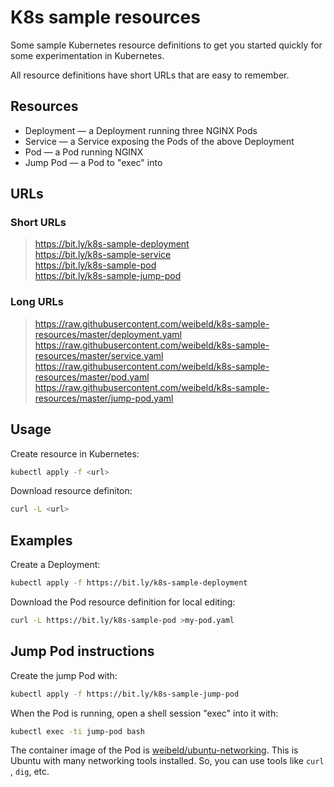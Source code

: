 # K8s sample resources

Some sample Kubernetes resource definitions to get you started quickly for some experimentation in Kubernetes.

All resource definitions have short URLs that are easy to remember.

## Resources

- Deployment — a Deployment running three NGINX Pods
- Service — a Service exposing the Pods of the above Deployment
- Pod — a Pod running NGINX
- Jump Pod — a Pod to "exec" into

## URLs

### Short URLs

> <https://bit.ly/k8s-sample-deployment><br />
<https://bit.ly/k8s-sample-service><br />
<https://bit.ly/k8s-sample-pod><br />
<https://bit.ly/k8s-sample-jump-pod>

### Long URLs

> <https://raw.githubusercontent.com/weibeld/k8s-sample-resources/master/deployment.yaml><br />
<https://raw.githubusercontent.com/weibeld/k8s-sample-resources/master/service.yaml><br />
<https://raw.githubusercontent.com/weibeld/k8s-sample-resources/master/pod.yaml><br />
<https://raw.githubusercontent.com/weibeld/k8s-sample-resources/master/jump-pod.yaml>

## Usage

Create resource in Kubernetes:

```bash
kubectl apply -f <url>
```

Download resource definiton:

```bash
curl -L <url>
```

## Examples

Create a Deployment:

```bash
kubectl apply -f https://bit.ly/k8s-sample-deployment
```

Download the Pod resource definition for local editing:

```bash
curl -L https://bit.ly/k8s-sample-pod >my-pod.yaml
```

## Jump Pod instructions

Create the jump Pod with:

```bash
kubectl apply -f https://bit.ly/k8s-sample-jump-pod
```

When the Pod is running, open a shell session "exec" into it with:

```bash
kubectl exec -ti jump-pod bash
```

The container image of the Pod is [weibeld/ubuntu-networking](https://github.com/weibeld/docker-ubuntu-networking). This is Ubuntu with many networking tools installed. So, you can use tools like `curl` , `dig`, etc.
